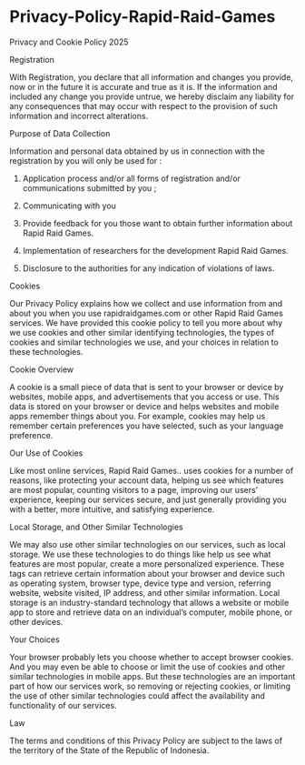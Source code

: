 # Privacy-Policy-Rapid-Raid-Games
Privacy and Cookie Policy 2025

Registration

With Registration, you declare that all information and changes you provide, now or in the future it is accurate and true as it is. If the information and included any change you provide untrue, we hereby disclaim any liability for any consequences that may occur with respect to the provision of such information and incorrect alterations.

Purpose of Data Collection

Information and personal data obtained by us in connection with the registration by you will only be used for :

1. Application process and/or all forms of registration and/or communications submitted by you ;

2. Communicating with you

3. Provide feedback for you those want to obtain further information about Rapid Raid Games.

4. Implementation of researchers for the development Rapid Raid Games.

5. Disclosure to the authorities for any indication of violations of laws.

Cookies

Our Privacy Policy explains how we collect and use information from and about you when you use rapidraidgames.com or other Rapid Raid Games services. We have provided this cookie policy to tell you more about why we use cookies and other similar identifying technologies, the types of cookies and similar technologies we use, and your choices in relation to these technologies.

Cookie Overview

A cookie is a small piece of data that is sent to your browser or device by websites, mobile apps, and advertisements that you access or use. This data is stored on your browser or device and helps websites and mobile apps remember things about you. For example, cookies may help us remember certain preferences you have selected, such as your language preference.

Our Use of Cookies

Like most online services, Rapid Raid Games.. uses cookies for a number of reasons, like protecting your account data, helping us see which features are most popular, counting visitors to a page, improving our users’ experience, keeping our services secure, and just generally providing you with a better, more intuitive, and satisfying experience.

Local Storage, and Other Similar Technologies

We may also use other similar technologies on our services, such as local storage. We use these technologies to do things like help us see what features are most popular, create a more personalized experience. These tags can retrieve certain information about your browser and device such as operating system, browser type, device type and version, referring website, website visited, IP address, and other similar information. Local storage is an industry-standard technology that allows a website or mobile app to store and retrieve data on an individual’s computer, mobile phone, or other devices.

Your Choices

Your browser probably lets you choose whether to accept browser cookies. And you may even be able to choose or limit the use of cookies and other similar technologies in mobile apps. But these technologies are an important part of how our services work, so removing or rejecting cookies, or limiting the use of other similar technologies could affect the availability and functionality of our services.

Law

The terms and conditions of this Privacy Policy are subject to the laws of the territory of the State of the Republic of Indonesia.
